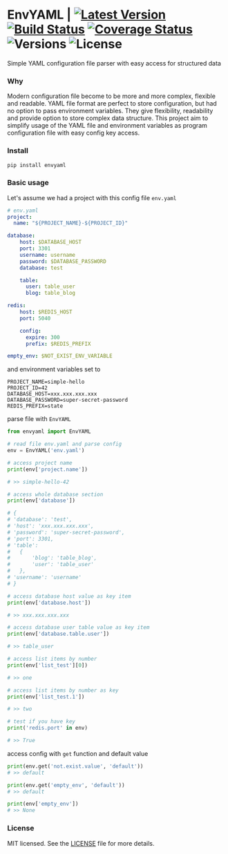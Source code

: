 # EnvYAML | [![Latest Version](https://pypip.in/version/envyaml/badge.svg)](https://pypi.python.org/pypi/envyaml/) [![Build Status](https://travis-ci.com/thesimj/envyaml.svg?branch=master)](https://travis-ci.com/thesimj/envyaml) [![Coverage Status](https://coveralls.io/repos/github/thesimj/envyaml/badge.svg?branch=master)](https://coveralls.io/github/thesimj/envyaml?branch=master) ![Versions](https://img.shields.io/pypi/pyversions/envyaml.svg) ![License](https://img.shields.io/pypi/l/envyaml.svg)
Simple YAML configuration file parser with easy access for structured data

### Why
Modern configuration file become to be more and more complex, flexible and readable.
YAML file format are perfect to store configuration, but had no option to pass environment variables. They give flexibility, readability and provide option to store complex data structure.
This project aim to simplify usage of the YAML file and environment variables as program configuration file with easy config key access.

### Install
```bash
pip install envyaml
```

### Basic usage
Let's assume we had a project with this config file `env.yaml`

```yaml
# env.yaml
project:
  name: "${PROJECT_NAME}-${PROJECT_ID}"

database:
    host: $DATABASE_HOST
    port: 3301
    username: username
    password: $DATABASE_PASSWORD
    database: test

    table:
      user: table_user
      blog: table_blog

redis:
    host: $REDIS_HOST
    port: 5040

    config:
      expire: 300
      prefix: $REDIS_PREFIX

empty_env: $NOT_EXIST_ENV_VARIABLE
```

and environment variables set to
```
PROJECT_NAME=simple-hello
PROJECT_ID=42
DATABASE_HOST=xxx.xxx.xxx.xxx
DATABASE_PASSWORD=super-secret-password
REDIS_PREFIX=state
```

parse file with `EnvYAML`

```python
from envyaml import EnvYAML

# read file env.yaml and parse config
env = EnvYAML('env.yaml')

# access project name
print(env['project.name'])

# >> simple-hello-42

# access whole database section
print(env['database'])

# {
# 'database': 'test',
# 'host': 'xxx.xxx.xxx.xxx',
# 'password': 'super-secret-password',
# 'port': 3301,
# 'table':
#   {
#       'blog': 'table_blog',
#       'user': 'table_user'
#   },
# 'username': 'username'
# }

# access database host value as key item
print(env['database.host'])

# >> xxx.xxx.xxx.xxx

# access database user table value as key item
print(env['database.table.user'])

# >> table_user

# access list items by number
print(env['list_test'][0])

# >> one

# access list items by number as key
print(env['list_test.1'])

# >> two

# test if you have key
print('redis.port' in env)

# >> True

```

access config with `get` function and default value
```python
print(env.get('not.exist.value', 'default'))
# >> default

print(env.get('empty_env', 'default'))
# >> default

print(env['empty_env'])
# >> None
```

### License
MIT licensed. See the [LICENSE](LICENSE) file for more details.
